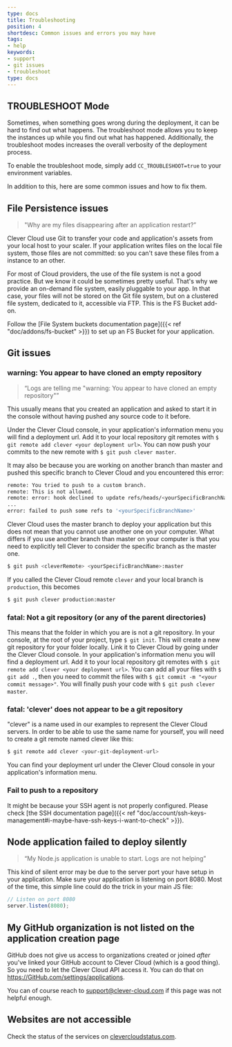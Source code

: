 ```yaml
---
type: docs
title: Troubleshooting
position: 4
shortdesc: Common issues and errors you may have
tags:
- help
keywords:
- support
- git issues
- troubleshoot
type: docs
---
```


## TROUBLESHOOT Mode

Sometimes, when something goes wrong during the deployment, it can be hard to find out what happens. The troubleshoot mode allows you to keep the instances up while you find out what has happened.
Additionally, the troubleshoot modes increases the overall verbosity of the deployment process.

To enable the troubleshoot mode, simply add `CC_TROUBLESHOOT=true` to your environment variables.


In addition to this, here are some common issues and how to fix them.

## File Persistence issues

> "Why are my files disappearing after an application restart?”

Clever Cloud use Git to transfer your code and application's assets from your local host to your scaler. If your application writes files on the local file system, those files are not committed: so you can't save these files from a instance to an other.

For most of Cloud providers, the use of the file system is not a good practice. But we know it could be sometimes pretty useful. That's why we provide an on-demand file system, easily pluggable to your app. In that case, your files will not be stored on the Git file system, but on a clustered file system, dedicated to it, accessible via FTP. This is the FS Bucket add-on.

Follow the [File System buckets documentation page]({{< ref "doc/addons/fs-bucket" >}}) to set up an FS Bucket for your application.

## Git issues

### warning: You appear to have cloned an empty repository

> “Logs are telling me \"warning: You appear to have cloned an empty repository\"”

This usually means that you created an application and asked to start it in the console without having pushed any source code to it before.

Under the Clever Cloud console, in your application's information menu you will find a deployment url. Add it to your local repository git remotes with `$ git remote add clever <your deployment url>`.
You can now push your commits to the new remote with `$ git push clever master`.

It may also be because you are working on another branch than master and pushed this specific branch to Clever Cloud and you encountered this error:

```bash
remote: You tried to push to a custom branch.
remote: This is not allowed.
remote: error: hook declined to update refs/heads/<yourSpecificBranchName>
...
error: failed to push some refs to '<yourSpecificBranchName>'
```

Clever Cloud uses the master branch to deploy your application but this does not mean that you cannot use another one on your computer.
What differs if you use another branch than master on your computer is that you need to explicitly tell Clever to consider the specific branch as the master one.

```bash
$ git push <cleverRemote> <yourSpecificBranchName>:master
```

If you called the Clever Cloud remote `clever` and your local branch is `production`, this becomes

```bash
$ git push clever production:master
```

### fatal: Not a git repository (or any of the parent directories)

This means that the folder in which you are is not a git repository.
In your console, at the root of your project, type `$ git init`. This will create a new git repository for your folder locally. Link it to Clever Cloud by going under the Clever Cloud console. In your application's information menu you will find a deployment url. Add it to your local repository git remotes with `$ git remote add clever <your deployment url>`.
You can add all your files with `$ git add .`, then you need to commit the files with `$ git commit -m "<your commit message>"`.
You will finally push your code with `$ git push clever master`.

### fatal: 'clever' does not appear to be a git repository

"clever" is a name used in our examples to represent the Clever Cloud servers.
In order to be able to use the same name for yourself, you will need to create a git remote named clever like this:

```bash
$ git remote add clever <your-git-deployment-url>
```

You can find your deployment url under the Clever Cloud console in your application's information menu.

### Fail to push to a repository

It might be because your SSH agent is not properly configured. Please check [the SSH documentation page]({{< ref "doc/account/ssh-keys-management#i-maybe-have-ssh-keys-i-want-to-check" >}}).

## Node application failed to deploy silently

> “My Node.js application is unable to start. Logs are not helping”

This kind of silent error may be due to the server port your have setup in your application. Make sure your application is listening on port 8080.
Most of the time, this simple line could do the trick in your main JS file:

```javascript
// Listen on port 8080
server.listen(8080);
```

## My GitHub organization is not listed on the application creation page

GitHub does not give us access to organizations created or joined *after* you've linked your GitHub account to Clever Cloud (which is a good thing). So you need to let the Clever Cloud API access it. You can do that on <https://GitHub.com/settings/applications>.

You can of course reach to support@clever-cloud.com if this page was not helpful enough.

## Websites are not accessible

Check the status of the services on [clevercloudstatus.com](https://www.clevercloudstatus.com/).

